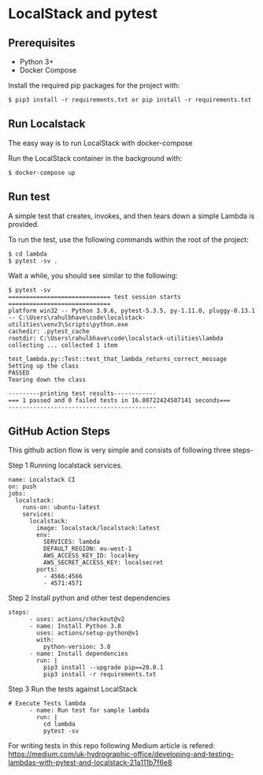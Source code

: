 # LocalStack and pytest


## Prerequisites

* Python 3+
* Docker Compose

Install the required pip packages for the project with:

    $ pip3 install -r requirements.txt or pip install -r requirements.txt

## Run Localstack

The easy way is to run LocalStack with docker-compose

Run the LocalStack container in the background with:
    
    $ docker-compose up 


## Run test

A simple test that creates, invokes, and then tears down a simple Lambda is provided.

To run the test, use the following commands within the root of the project:

```
$ cd lambda
$ pytest -sv . 
```

Wait a while, you should see similar to the following:

```
$ pytest -sv
============================= test session starts =============================
platform win32 -- Python 3.9.6, pytest-5.3.5, py-1.11.0, pluggy-0.13.1 -- C:\Users\rahulbhave\code\localstack-utilities\venv3\Scripts\python.exe
cachedir: .pytest_cache
rootdir: C:\Users\rahulbhave\code\localstack-utilities\lambda
collecting ... collected 1 item

test_lambda.py::Test::test_that_lambda_returns_correct_message
Setting up the class
PASSED
Tearing down the class

---------printing test results------------
=== 1 passed and 0 failed tests in 16.08722424507141 seconds===
------------------------------------------

```

## GitHub Action Steps

This github action flow is very simple and consists of following three steps-

Step 1
Running localstack services.

```
name: Localstack CI
on: push
jobs:
  localstack:
    runs-on: ubuntu-latest
    services:
      localstack:
        image: localstack/localstack:latest
        env:
          SERVICES: lambda
          DEFAULT_REGION: eu-west-1
          AWS_ACCESS_KEY_ID: localkey
          AWS_SECRET_ACCESS_KEY: localsecret
        ports:
          - 4566:4566
          - 4571:4571

```

Step 2
Install python and other test dependencies

```
steps:
      - uses: actions/checkout@v2
      - name: Install Python 3.8
        uses: actions/setup-python@v1
        with:
          python-version: 3.8
      - name: Install dependencies
        run: |
          pip3 install --upgrade pip==20.0.1
          pip3 install -r requirements.txt
```

Step 3
Run the tests against LocalStack

```
# Execute Tests lambda
      - name: Run test for sample lambda
        run: |
          cd lambda
          pytest -sv
```

For writing tests in this repo following Medium article is refered:
https://medium.com/uk-hydrographic-office/developing-and-testing-lambdas-with-pytest-and-localstack-21a111b7f6e8
